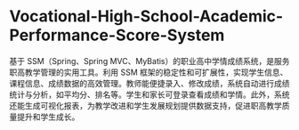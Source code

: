# Vocational-High-School-Academic-Performance-Score-System
基于 SSM（Spring、Spring MVC、MyBatis）的职业高中学情成绩系统，是服务职高教学管理的实用工具。利用 SSM 框架的稳定性和可扩展性，实现学生信息、课程信息、成绩数据的高效管理。教师能便捷录入、修改成绩，系统自动进行成绩统计与分析，如平均分、排名等。学生和家长可登录查看成绩和学情。此外，系统还能生成可视化报表，为教学改进和学生发展规划提供数据支持，促进职高教学质量提升和学生成长。 
